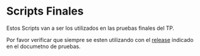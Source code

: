 # Scripts Finales
Estos Scripts van a ser los utilizados en las pruebas finales del TP.

Por favor verificar que siempre se esten utilizando con el [release](https://github.com/sisoputnfrba/a-mongos-pruebas/releases) indicado en el documetno de pruebas.
